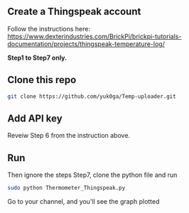 ## Create a Thingspeak account
Follow the instructions here: https://www.dexterindustries.com/BrickPi/brickpi-tutorials-documentation/projects/thingspeak-temperature-log/

**Step1 to Step7 only.**

## Clone this repo
```bash
git clone https://github.com/yuk0ga/Temp-uploader.git
```

## Add API key
Reveiw Step 6 from the instruction above.

## Run
Then ignore the steps Step7, clone the python file and run
```bash
sudo python Thermometer_Thingspeak.py
```
Go to your channel, and you'll see the graph plotted
